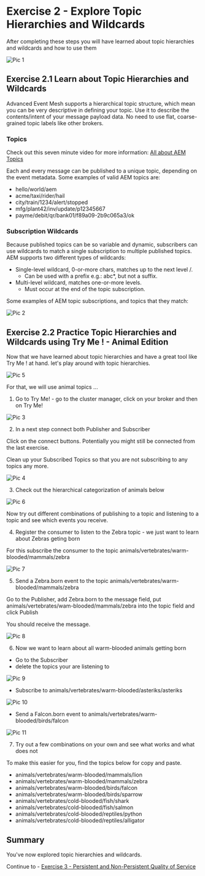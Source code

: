 # Exercise 2 - Explore Topic Hierarchies and Wildcards

After completing these steps you will have learned about topic hierarchies and wildcards and how to use them

![Pic 1](../../images/ex2-1.png)

## Exercise 2.1 Learn about Topic Hierarchies and Wildcards

Advanced Event Mesh supports a hierarchical topic structure, which mean you can be very descriptive in defining your topic. Use it to describe the contents/intent of your message payload data. No need to use flat, coarse-grained topic labels like other brokers.

### Topics

Check out this seven minute video for more information: [All about AEM Topics](https://www.youtube.com/watch?v=PP1nNlgERQI)

Each and every message can be published to a unique topic, depending on the event metadata. Some examples of valid AEM topics are:

- hello/world/aem
- acme/taxi/rider/hail
- city/train/1234/alert/stopped
- mfg/plant42/inv/update/p12345667
- payme/debit/qr/bank01/f89a09-2b9c065a3/ok

### Subscription Wildcards

Because published topics can be so variable and dynamic, subscribers can use wildcards to match a single subscription to multiple published topics. AEM supports two different types of wildcards:

- Single-level wildcard, 0-or-more chars, matches up to the next level /.
     - Can be used with a prefix e.g.: abc*, but not a suffix.
- Multi-level wildcard, matches one-or-more levels.
     - Must occur at the end of the topic subscription.

Some examples of AEM topic subscriptions, and topics that they match:

![Pic 2](../../images/ex2-2.png)

## Exercise 2.2 Practice Topic Hierarchies and Wildcards using Try Me ! - Animal Edition

Now that we have learned about topic hierarchies and have a great tool like Try Me ! at hand. let's play around with topic hierarchies.

![Pic 5](../../images/ex2-5.png)

For that, we will use animal topics ...

1. Go to Try Me! - go to the cluster manager, click on your broker and then on Try Me!

![Pic 3](../../images/ex2-3.png)

2. In a next step connect both Publisher and Subscriber

Click on the connect buttons. Potentially you might still be connected from the last exercise.

Clean up your Subscribed Topics so that you are not subscribing to any topics any more.

![Pic 4](../../images/ex2-4.png)

3. Check out the hierarchical categorization of animals below

![Pic 6](../../images/ex2-6.png)

Now try out different combinations of publishing to a topic and listening to a topic and see which events you receive.

4. Register the consumer to listen to the Zebra topic - we just want to learn about Zebras geting born

For this subscribe the consumer to the topic animals/vertebrates/warm-blooded/mammals/zebra

![Pic 7](../../images/ex2-7.png)

5. Send a Zebra.born event to the topic animals/vertebrates/warm-blooded/mammals/zebra

Go to the Publisher, add Zebra.born to the message field, put animals/vertebrates/wam-blooded/mammals/zebra into the topic field and click Publish

You should receive the message.

![Pic 8](../../images/ex2-8.png)

6. Now we want to learn about all warm-blooded animals getting born

- Go to the Subscriber
- delete the topics your are listening to

![Pic 9](../../images/ex2-9.png)

- Subscribe to animals/vertebrates/warm-blooded/asteriks/asteriks

![Pic 10](../../images/ex2-10.png)

- Send a Falcon.born event to animals/vertebrates/warm-blooded/birds/falcon

![Pic 11](../../images/ex2-11.png)

7. Try out a few combinations on your own and see what works and what does not

To make this easier for you, find the topics below for copy and paste.

- animals/vertebrates/warm-blooded/mammals/lion
- animals/vertebrates/warm-blooded/mammals/zebra
- animals/vertebrates/warm-blooded/birds/falcon
- animals/vertebrates/warm-blooded/birds/sparrow
- animals/vertebrates/cold-blooded/fish/shark
- animals/vertebrates/cold-blooded/fish/salmon
- animals/vertebrates/cold-blooded/reptiles/python
- animals/vertebrates/cold-blooded/reptiles/alligator

## Summary

You've now explored topic hierarchies and wildcards.

Continue to - [Exercise 3 - Persistent and Non-Persistent Quality of Service](../ex3/README.md)
